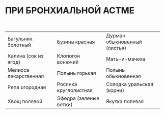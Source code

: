 # ПРИ БРОНХИАЛЬНОЙ АСТМЕ

 

|                       |                        |                              |
|-----------------------|------------------------|------------------------------|
| Багульник болотный    | Бузина красная         | Дурман обыкновенный (листья) |
| Калина (сок из ягод)  | Клопогон вонючий       | Мать-и-мачеха                |
| Мелисса лекарственная | Полынь горькая         | Полынь обыкновенная          |
| Репа огородная        | Росянка круглолистная  | Солодка уральская (корни)    |
| Хвощ полевой          | Эфедра (зеленые ветки) | Якутка полевая               |
